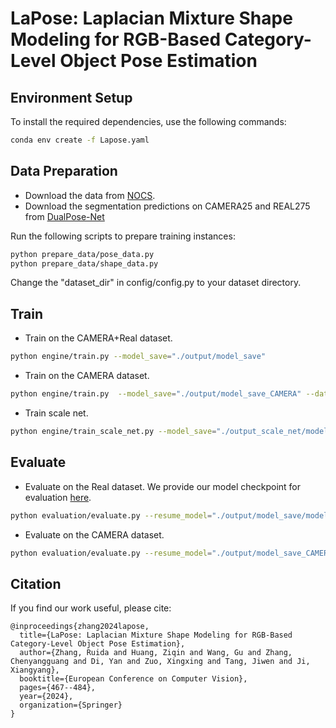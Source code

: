 # LaPose: Laplacian Mixture Shape Modeling for RGB-Based Category-Level Object Pose Estimation

## Environment Setup

To install the required dependencies, use the following commands:

```bash
conda env create -f Lapose.yaml
```

## Data Preparation
* Download the data from [NOCS](https://github.com/hughw19/NOCS_CVPR2019).
* Download the segmentation predictions on CAMERA25 and REAL275 from [DualPose-Net](https://github.com/Gorilla-Lab-SCUT/DualPoseNet)

Run the following scripts to prepare training instances:

```bash
python prepare_data/pose_data.py
python prepare_data/shape_data.py
```

Change the "dataset_dir" in config/config.py to your dataset directory.

## Train

* Train on the CAMERA+Real dataset.

```bash
python engine/train.py --model_save="./output/model_save"
```

* Train on the CAMERA dataset.

```bash
python engine/train.py  --model_save="./output/model_save_CAMERA" --dataset=CAMERA
```

* Train scale net.

```bash
python engine/train_scale_net.py --model_save="./output_scale_net/model_save"
```

## Evaluate

* Evaluate on the Real dataset. We provide our model checkpoint for evaluation [here](https://drive.google.com/drive/folders/1Qe-KOOvas2Y8ZjxiMiUGjfFkzc3u5uIt?usp=sharing).

```bash
python evaluation/evaluate.py --resume_model="./output/model_save/model.pth" --dataset=Real --use_scale_net --sn_path='./output_scale_net/model_save/model.pth'
```

* Evaluate on the CAMERA dataset.

```bash
python evaluation/evaluate.py --resume_model="./output/model_save_CAMERA/model.pth" --dataset=CAMERA --use_scale_net --sn_path='./output_scale_net/model_save/model.pth'
```

## Citation

If you find our work useful, please cite:
```
@inproceedings{zhang2024lapose,
  title={LaPose: Laplacian Mixture Shape Modeling for RGB-Based Category-Level Object Pose Estimation},
  author={Zhang, Ruida and Huang, Ziqin and Wang, Gu and Zhang, Chenyangguang and Di, Yan and Zuo, Xingxing and Tang, Jiwen and Ji, Xiangyang},
  booktitle={European Conference on Computer Vision},
  pages={467--484},
  year={2024},
  organization={Springer}
}
```
